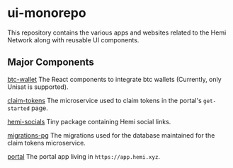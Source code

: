 # ui-monorepo

This repository contains the various apps and websites related to the Hemi Network along with reusable UI components.

## Major Components

[btc-wallet](./btc-wallet) The React components to integrate btc wallets (Currently, only Unisat is supported).

[claim-tokens](./claim-tokens/README.md) The microservice used to claim tokens in the portal's `get-started` page.

[hemi-socials](./hemi-socials) Tiny package containing Hemi social links.

[migrations-pg](./migrations-pg/README.md) The migrations used for the database maintained for the claim tokens microservice.

[portal](./webapp) The portal app living in `https://app.hemi.xyz`.
